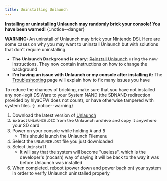 ```yaml
---
title: Uninstalling Unlaunch
---
```


**Installing or uninstalling Unlaunch may randomly brick your console! You have been warned!**
{:.notice--danger}

**WARNING:** An uninstall of Unlaunch may brick your Nintendo DSi. Here are some cases on why you may want to uninstall Unlaunch but with solutions that don't require uninstalling.

- **The Unlaunch Background is scary:** [Reinstall Unlaunch](../installing-unlaunch) using the new instructions. They now contain instructions on how to change the background
- **I'm having an issue with Unlaunch or my console after installing it:** The [Troubleshooting](../troubleshooting#unlaunch) page will explain how to fix many issues you have

To reduce the chances of bricking, make sure that you have not installed any non-legit DSiWare to your System NAND (the SDNAND redirection provided by hiyaCFW does not count), or have otherwise tampered with system files.
{: .notice--warning}

1. Download the latest version of [Unlaunch](https://problemkaputt.de/unlaunch.zip)
1. Extract `UNLAUNCH.DSI` from the Unlaunch archive and copy it anywhere your SD card
1. Power on your console while holding <kbd class="face">A</kbd> and <kbd class="face">B</kbd>
   - This should launch the Unlaunch Filemenu
1. Select the `UNLAUNCH.DSI` file you just downloaded
1. Select `Uninstall`
   - It will say that the system will become "useless", which is the developer's (nocash) way of saying it will be back to the way it was before Unlaunch was installed
1. When completed, reboot (power down and power back on) your system in order to verify Unlaunch uninstalled properly
